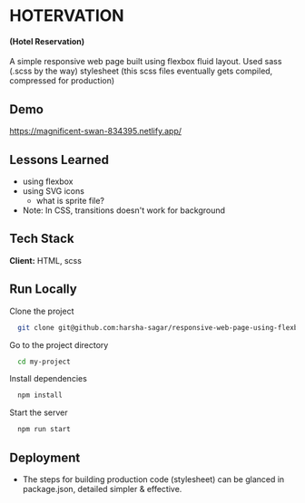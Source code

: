 
# HOTERVATION
#### (Hotel Reservation)

A simple responsive web page built using flexbox fluid layout.
Used sass (.scss by the way) stylesheet (this scss files eventually gets compiled, compressed for production)

## Demo

https://magnificent-swan-834395.netlify.app/

## Lessons Learned

- using flexbox
- using SVG icons
	- what is sprite file?
- Note: In CSS, transitions doesn't work for background

## Tech Stack

**Client:** HTML, scss


## Run Locally

Clone the project

```bash
  git clone git@github.com:harsha-sagar/responsive-web-page-using-flexbox-fluid-layout.git
```

Go to the project directory

```bash
  cd my-project
```

Install dependencies

```bash
  npm install
```

Start the server

```bash
  npm run start
```

## Deployment

- The steps for building production code (stylesheet) can be glanced in package.json, detailed simpler & effective.
